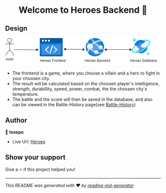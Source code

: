 <h1 align="center">Welcome to Heroes Backend 👋</h1>

## Design

![](https://github.com/tsxepo-web/Heroes-Backend/blob/main/design.png)

- The frontend is a game, where you choose a villain and a hero to fight in your choosen city.
- The result will be calculated based on the choosen player's intelligence, strength, durabillity, speed, power, combat, the the chossen city's temperature.
- The battle and the score will then be saved in the database, and also can be viewed in the Battle-History page(see [Battle-History](https://gentle-desert-01ef55410.3.azurestaticapps.net/battle-history))

## Author

👤 **tsxepo**

- Live Url: [Heroes](https://gentle-desert-01ef55410.3.azurestaticapps.net)

## Show your support

Give a ⭐️ if this project helped you!

---

_This README was generated with ❤️ by [readme-md-generator](https://github.com/kefranabg/readme-md-generator)_
